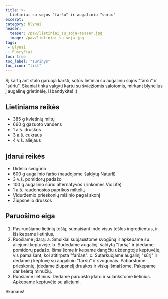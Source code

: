 ```yaml
---
title: >-
  Lietiniai su sojos "faršu" ir augaliniu "sūriu"
excerpt:
category: blynai
header:
  teaser: /pav/lietiniai_su_soja-teaser.jpg
  image: /pav/lietiniai_su_soja.jpg
tags:
 - Blynai
 - Pusryčiai
toc: true
toc_label: "Turinys"
toc_icon: "list"
---
```


Šį kartą ant stalo garuoja karšti, sotūs lietiniai su augaliniu sojos "faršu" ir "sūriu". Skaniai tinka valgyti kartu su šviežiomis salotomis, mirkant blynelius į augalinę grietinėlę. Išbandykite! :)

## Lietiniams reikės

* 385 g kvietinių miltų
* 660 g gazuoto vandens
* 1 a.š. druskos
* 3 a.š. cukraus
* 4 v.š. aliejaus

## Įdarui reikės
* Didelio svogūno
* 600 g augalinio faršo (naudojome šaldytą Naturli)
* 3 v.š. pomidorų padažo
* 100 g augalinio sūrio alternatyvos (rinkomės VioLife)
* 1 a.š. raudonosios paprikos miltelių 
* Viduržemio prieskonių mišinio pagal skonį 
* Žiupsnelio druskos

## Paruošimo eiga

1. Pasiruošiame lietinių tešlą, sumaišant inde visus tešlos ingredientus, ir išsikepame lietinius.
2. Ruošiame įdarą:
a. Smulkiai supjaustome svogūną ir apkepame su aliejumi keptuvėje. 
b. Sudedame augalinį, šaldytą "faršą" ir įdedame pomidorų padažo. Išmaišome ir kepame dangčiu uždengtoje keptuvėje, vis pamaišant, kol atitirpsta "faršas". 
c. Sutarkuojame augalinį "sūrį" ir dedame į keptuvę su augaliniu "faršu" ir svogūnais. Pabarstome prieskonių, įdedame žiupsnelį druskos ir viską išmaišome. Pakepame dar keletą minučių. 
3. Ruošiame lietinius. Dedame paruošto įdaro ir sulankstome lietinius. Apkepame keptuvėje su aliejumi.

Skanaus!